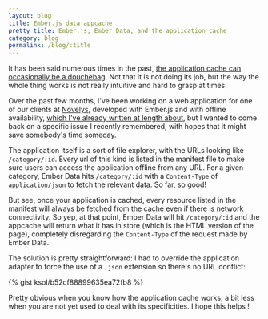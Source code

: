 ```yaml
---
layout: blog
title: Ember.js data appcache
pretty_title: Ember.js, Ember Data, and the application cache
category: blog
permalink: /blog/:title
---
```

It has been said numerous times in the past, [the application cache can occasionally be a douchebag](http://alistapart.com/article/application-cache-is-a-douchebag). Not that it is not doing its job, but the way the whole thing works is not really intuitive and hard to grasp at times.

Over the past few months, I've been working on a web application for one of our clients at [Novelys](http://www.novelys.com), developed with Ember.js and with offline availability, [which I've already written at length about](http://www.novelys.com/blog/2014/02/28/building-app-ember-html5-storage.html), but I wanted to come back on a specific issue I recently remembered, with hopes that it might save somebody's time someday.

The application itself is a sort of file explorer, with the URLs looking like  `/category/:id`. Every url of this kind is listed in the manifest file to make sure users can access the application offline from any URL. For a given category, Ember Data hits `/category/:id` with a `Content-Type` of `application/json` to fetch the relevant data. So far, so good!

But see, once your application is cached, every resource listed in the manifest will always be fetched from the cache even if there is network connectivity. So yep, at that point, Ember Data will hit `/category/:id` and the appcache will return what it has in store (which is the HTML version of the page), completely disregarding the `Content-Type` of the request made by Ember Data.

The solution is pretty straightforward: I had to override the application adapter to force the use of a `.json` extension so there's no URL conflict:

{% gist ksol/b52cf88899635ea72fb8 %}

Pretty obvious when you know how the application cache works; a bit less when you are not yet used to deal with its specificities. I hope this helps !
